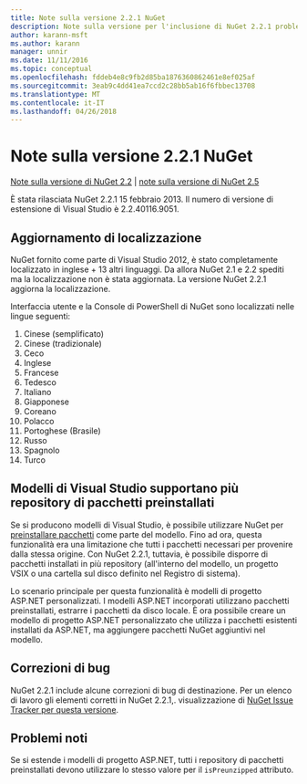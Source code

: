 ```yaml
---
title: Note sulla versione 2.2.1 NuGet
description: Note sulla versione per l'inclusione di NuGet 2.2.1 problemi noti, correzioni di bug, le funzionalità aggiunte e dcr.
author: karann-msft
ms.author: karann
manager: unnir
ms.date: 11/11/2016
ms.topic: conceptual
ms.openlocfilehash: fddeb4e8c9fb2d85ba1876360862461e8ef025af
ms.sourcegitcommit: 3eab9c4dd41ea7ccd2c28bb5ab16f6fbbec13708
ms.translationtype: MT
ms.contentlocale: it-IT
ms.lasthandoff: 04/26/2018
---
```

# <a name="nuget-221-release-notes"></a>Note sulla versione 2.2.1 NuGet

[Note sulla versione di NuGet 2.2](../release-notes/nuget-2.2.md) | [note sulla versione di NuGet 2.5](../release-notes/nuget-2.5.md)

È stata rilasciata NuGet 2.2.1 15 febbraio 2013.  Il numero di versione di estensione di Visual Studio è 2.2.40116.9051.

## <a name="localization-refresh"></a>Aggiornamento di localizzazione
NuGet fornito come parte di Visual Studio 2012, è stato completamente localizzato in inglese + 13 altri linguaggi.  Da allora NuGet 2.1 e 2.2 spediti ma la localizzazione non è stata aggiornata.  La versione NuGet 2.2.1 aggiorna la localizzazione.

Interfaccia utente e la Console di PowerShell di NuGet sono localizzati nelle lingue seguenti:

1. Cinese (semplificato)
1. Cinese (tradizionale)
1. Ceco
1. Inglese
1. Francese
1. Tedesco
1. Italiano
1. Giapponese
1. Coreano
1. Polacco
1. Portoghese (Brasile)
1. Russo
1. Spagnolo
1. Turco

## <a name="visual-studio-templates-support-multiple-preinstalled-package-repositories"></a>Modelli di Visual Studio supportano più repository di pacchetti preinstallati
Se si producono modelli di Visual Studio, è possibile utilizzare NuGet per [preinstallare pacchetti](../visual-studio-extensibility/visual-studio-templates.md) come parte del modello.  Fino ad ora, questa funzionalità era una limitazione che tutti i pacchetti necessari per provenire dalla stessa origine.  Con NuGet 2.2.1, tuttavia, è possibile disporre di pacchetti installati in più repository (all'interno del modello, un progetto VSIX o una cartella sul disco definito nel Registro di sistema).

Lo scenario principale per questa funzionalità è modelli di progetto ASP.NET personalizzati.  I modelli ASP.NET incorporati utilizzano pacchetti preinstallati, estrarre i pacchetti da disco locale.  È ora possibile creare un modello di progetto ASP.NET personalizzato che utilizza i pacchetti esistenti installati da ASP.NET, ma aggiungere pacchetti NuGet aggiuntivi nel modello.

## <a name="bug-fixes"></a>Correzioni di bug
NuGet 2.2.1 include alcune correzioni di bug di destinazione. Per un elenco di lavoro gli elementi corretti in NuGet 2.2.1,. visualizzazione di [NuGet Issue Tracker per questa versione](http://nuget.codeplex.com/workitem/list/advanced?keyword=&status=Closed&type=All&priority=All&release=NuGet%202.2.1&assignedTo=All&component=All&sortField=LastUpdatedDate&sortDirection=Descending&page=0).


## <a name="known-issues"></a>Problemi noti

Se si estende i modelli di progetto ASP.NET, tutti i repository di pacchetti preinstallati devono utilizzare lo stesso valore per il `isPreunzipped` attributo.
